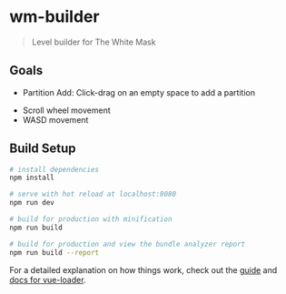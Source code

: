# wm-builder

> Level builder for The White Mask

## Goals

-   Partition Add: Click-drag on an empty space to add a partition

*   Scroll wheel movement
*   WASD movement

## Build Setup

```bash
# install dependencies
npm install

# serve with hot reload at localhost:8080
npm run dev

# build for production with minification
npm run build

# build for production and view the bundle analyzer report
npm run build --report
```

For a detailed explanation on how things work, check out the [guide](http://vuejs-templates.github.io/webpack/) and [docs for vue-loader](http://vuejs.github.io/vue-loader).
